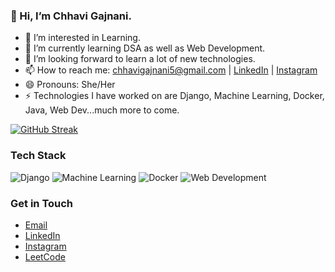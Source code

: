 ### 👋 Hi, I’m Chhavi Gajnani.

- 👀 I’m interested in Learning.
- 🌱 I’m currently learning DSA as well as Web Development.
- 💞️ I’m looking forward to learn a lot of new technologies.
- 📫 How to reach me: [chhavigajnani5@gmail.com](mailto:chhavigajnani5@gmail.com) | [LinkedIn](https://www.linkedin.com/in/chhavigajnani/) | [Instagram](https://www.instagram.com/thechhavigajnani)
- 😄 Pronouns: She/Her
- ⚡ Technologies I have worked on are Django, Machine Learning, Docker, Java, Web Dev...much more to come.

[![GitHub Streak](https://github-readme-streak-stats.herokuapp.com?user=chhavi2005&theme=vue-dark&date_format=M%20j%5B%2C%20Y%5D)](https://git.io/streak-stats)

### Tech Stack

![Django](https://img.shields.io/badge/-Django-092E20?style=flat-square&logo=django&logoColor=white)
![Machine Learning](https://img.shields.io/badge/-Machine%20Learning-FF6F61?style=flat-square&logo=python&logoColor=white)
![Docker](https://img.shields.io/badge/-Docker-2496ED?style=flat-square&logo=docker&logoColor=white)
![Web Development](https://img.shields.io/badge/-Web%20Development-4285F4?style=flat-square&logo=html5&logoColor=white)

### Get in Touch

- [Email](mailto:chhavigajnani5@gmail.com)
- [LinkedIn](https://www.linkedin.com/in/chhavigajnani/)
- [Instagram](https://www.instagram.com/thechhavigajnani)
- [LeetCode](https://leetcode.com/thechhavigajnani/)
